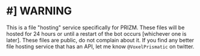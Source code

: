 # #] WARNING
This is a file "hosting" service specifically for PRIZM. These files will be hosted for 24 
hours or until a restart of the bot occurs [whichever one is later]. These files are public,
do not complain about it. If you find any better file hosting service that has an API, let
me know `@VoxelPrismatic` on twitter.
